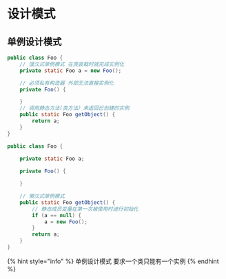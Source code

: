 # 设计模式

## 单例设计模式

```java
public class Foo {
    // 饿汉式单例模式 在类装载时就完成实例化
    private static Foo a = new Foo(); 

    // 必须私有构造器 外部无法直接实例化
    private Foo() {

    }
    // 调用静态方法(类方法）来返回已创建的实例
    public static Foo getObject() {
        return a;
    }
}

public class Foo {

    private static Foo a;
    
    private Foo() {

    }

    // 懒汉式单例模式
    public static Foo getObject() {
        // 静态成员变量在第一次被使用时进行初始化
        if (a == null) {
            a = new Foo();
        }
        return a;
    }
}
```

{% hint style="info" %}
单例设计模式 要求一个类只能有一个实例
{% endhint %}
